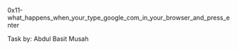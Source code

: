 0x11-what_happens_when_your_type_google_com_in_your_browser_and_press_enter

Task by:
Abdul Basit Musah
